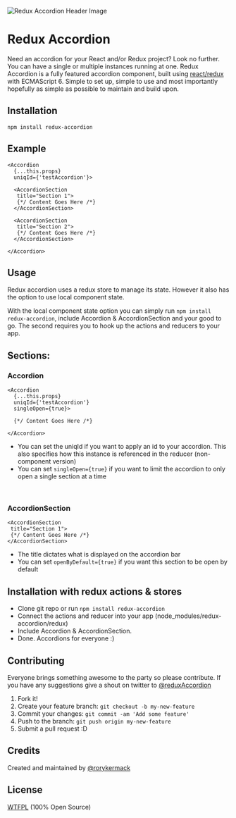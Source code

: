![Redux Accordion Header Image](https://raw.githubusercontent.com/rorykermack/redux-accordion/master/readme-header.jpg)

# Redux Accordion
Need an accordion for your React and/or Redux project? Look no further. You can have a single or multiple instances running at one.
Redux Accordion is a fully featured accordion component, built using [react/redux](https://github.com/reactjs/redux/) with ECMAScript 6. Simple to set up, simple to use and most importantly hopefully as simple as possible to maintain and build upon.

## Installation
```
npm install redux-accordion

```

## Example
```
<Accordion
  {...this.props}
  uniqId={'testAccordion'}>

  <AccordionSection
   title="Section 1">
   {*/ Content Goes Here /*}
  </AccordionSection>

  <AccordionSection
   title="Section 2">
   {*/ Content Goes Here /*}
  </AccordionSection>

</Accordion>
```


## Usage
Redux accordion uses a redux store to manage its state. However it also has the option to use local component state.

With the local component state option you can simply run ```npm install redux-accordion```, include Accordion & AccordionSection and your good to go. The second requires you to hook up the actions and reducers to your app.


## Sections:
### Accordion
```
<Accordion
  {...this.props}
  uniqId={'testAccordion'}
  singleOpen={true}>

  {*/ Content Goes Here /*}

</Accordion>
```
* You can set the uniqId if you want to apply an id to your accordion. This also specifies how this instance is referenced in the reducer (non-component version)
* You can set `singleOpen={true}` if you want to limit the accordion to only open a single section at a time
 <br/>

### AccordionSection
```
<AccordionSection
 title="Section 1">
 {*/ Content Goes Here /*}
</AccordionSection>
```
* The title dictates what is displayed on the accordion bar
* You can set `openByDefault={true}` if you want this section to be open by default <br/>



## Installation with redux actions & stores
* Clone git repo or run ```npm install redux-accordion``` <br/>
* Connect the actions and reducer into your app (node_modules/redux-accordion/redux)<br/>
* Include Accordion & AccordionSection.
* Done. Accordions for everyone :) <br/>


## Contributing
Everyone brings something awesome to the party so please contribute.
If you have any suggestions give a shout on twitter to [@reduxAccordion](https://twitter.com/@reduxAccordion) <br/>
1. Fork it! <br/>
2. Create your feature branch: `git checkout -b my-new-feature` <br/>
3. Commit your changes: `git commit -am 'Add some feature'` <br/>
4. Push to the branch: `git push origin my-new-feature` <br/>
5. Submit a pull request :D <br/>

## Credits
Created and maintained by [@rorykermack](https://twitter.com/@rorykermack)
## License
[WTFPL](http://www.wtfpl.net/) (100% Open Source)
